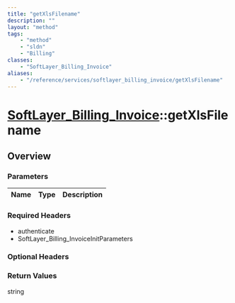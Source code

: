 ```yaml
---
title: "getXlsFilename"
description: ""
layout: "method"
tags:
    - "method"
    - "sldn"
    - "Billing"
classes:
    - "SoftLayer_Billing_Invoice"
aliases:
    - "/reference/services/softlayer_billing_invoice/getXlsFilename"
---
```

# [SoftLayer_Billing_Invoice](/reference/services/SoftLayer_Billing_Invoice)::getXlsFilename




## Overview 


### Parameters 
|Name | Type | Description |
| --- | --- | --- |


### Required Headers
* authenticate
* SoftLayer_Billing_InvoiceInitParameters

### Optional Headers

### Return Values
string

